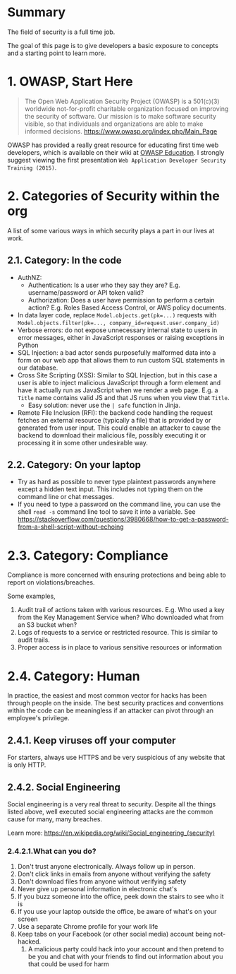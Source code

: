 # Summary

The field of security is a full time job. 

The goal of this page is to give developers a basic exposure to concepts and a starting point to learn more. 

# 1. OWASP, Start Here
> The Open Web Application Security Project (OWASP) is a 501(c)(3) worldwide not-for-profit charitable organization focused on improving the security of software. Our mission is to make software security visible, so that individuals and organizations are able to make informed decisions. https://www.owasp.org/index.php/Main_Page

OWASP has provided a really great resource for educating first time web developers, which is available on their wiki at [OWASP Education](https://www.owasp.org/index.php/OWASP_Education_Presentation). I strongly suggest viewing the first presentation `Web Application Developer Security Training (2015)`.

# 2. Categories of Security within the org

A list of some various ways in which security plays a part in our lives at work.

## 2.1. Category: In the code
 * AuthNZ:
    * Authentication: Is a user who they say they are? E.g. username/password or API token valid?
    * Authorization: Does a user have permission to perform a certain action? E.g. Roles Based Access Control, or AWS policy documents.
* In data layer code, replace `Model.objects.get(pk=...)` requests with `Model.objects.filter(pk=..., company_id=request.user.company_id)`
* Verbose errors: do not expose unnecessary internal state to users in error messages, either in JavaScript responses or raising exceptions in Python
* SQL Injection: a bad actor sends purposefully malformed data into a form on our web app that allows them to run custom SQL statements in our database.
* Cross Site Scripting (XSS): Similar to SQL Injection, but in this case a user is able to inject malicious JavaScript through a form element and have it actually run as JavaScript when we render a web page. E.g. a `Title` name contains valid JS and that JS runs when you view that `Title`.
  * Easy solution: never use the `| safe` function in Jinja.
* Remote File Inclusion (RFI): the backend code handling the request fetches an external resource (typically a file) that is provided by or generated from user input. This could enable an attacker to cause the backend to download their malicious file, possibly executing it or processing it in some other undesirable way.

## 2.2. Category: On your laptop
 * Try as hard as possible to never type plaintext passwords anywhere except a hidden text input. This includes not typing them on the command line or chat messages.
 * If you need to type a password on the command line, you can use the shell `read -s` command line tool to save it into a variable. See https://stackoverflow.com/questions/3980668/how-to-get-a-password-from-a-shell-script-without-echoing

# 2.3. Category: Compliance
Compliance is more concerned with ensuring protections and being able to report on violations/breaches. 

Some examples,

 1. Audit trail of actions taken with various resources. E.g. Who used a key from the Key Management Service when? Who downloaded what from an S3 bucket when?
 1. Logs of requests to a service or restricted resource. This is similar to audit trails.
 1. Proper access is in place to various sensitive resources or information

# 2.4. Category: Human

In practice, the easiest and most common vector for hacks has been through people on the inside. The best security practices and conventions within the code can be meaningless if an attacker can pivot through an employee's privilege. 

## 2.4.1. Keep viruses off your computer

For starters, always use HTTPS and be very suspicious of any website that is only HTTP.

## 2.4.2. Social Engineering

Social engineering is a very real threat to security. Despite all the things listed above, well executed social engineering attacks are the common cause for many, many breaches.

Learn more: https://en.wikipedia.org/wiki/Social_engineering_(security)

### 2.4.2.1.What can you do?

1. Don't trust anyone electronically. Always follow up in person.
1. Don't click links in emails from anyone without verifying the safety
1. Don't download files from anyone without verifying safety
1. Never give up personal information in electronic chat's
1. If you buzz someone into the office, peek down the stairs to see who it is
1. If you use your laptop outside the office, be aware of what's on your screen
1. Use a separate Chrome profile for your work life
1. Keep tabs on your Facebook (or other social media) account being not-hacked.
    1. A malicious party could hack into your account and then pretend to be you and chat with your friends to find out information about you that could be used for harm


